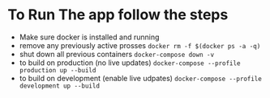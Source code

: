 # To Run The app follow the steps

- Make sure docker is installed and running
- remove any previously active prosses `docker rm -f $(docker ps -a -q)`
- shut down all previous containers `docker-compose down -v`
- to build on production (no live updates) `docker-compose --profile production up --build`
- to build on development (enable live udpates) `docker-compose --profile development up --build`